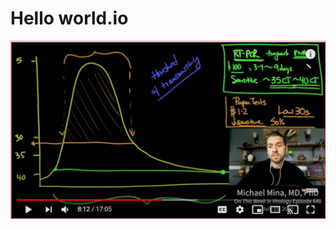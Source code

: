 # Hello world.io

![Michael-Mina_Medcram-98_Capture_0001](images/Michael-Mina_Medcram-98_Capture_0001.PNG)